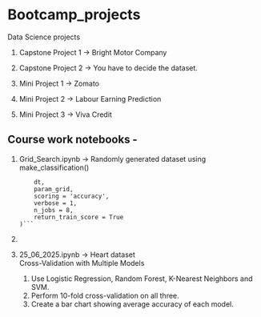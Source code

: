 # Bootcamp_projects
Data Science projects

1. Capstone Project 1  -> Bright Motor Company

2. Capstone Project 2  -> You have to decide the dataset. 

3. Mini Project 1 -> Zomato 

4. Mini Project 2  -> Labour Earning Prediction

5. Mini Project 3  -> Viva Credit

## Course work notebooks -

1. Grid_Search.ipynb -> Randomly generated dataset using make_classification() <br>
    ```grid_search = GridSearchCV(
        dt,
        param_grid,
        scoring = 'accuracy',
        verbose = 1,
        n_jobs = 8,
        return_train_score = True
    )```

2.

3. 25_06_2025.ipynb -> Heart dataset <br>
    Cross-Validation with Multiple Models
	1. Use Logistic Regression, Random Forest, K-Nearest Neighbors and SVM.
	2. Perform 10-fold cross-validation on all three.
	3. Create a bar chart showing average accuracy of each model.
